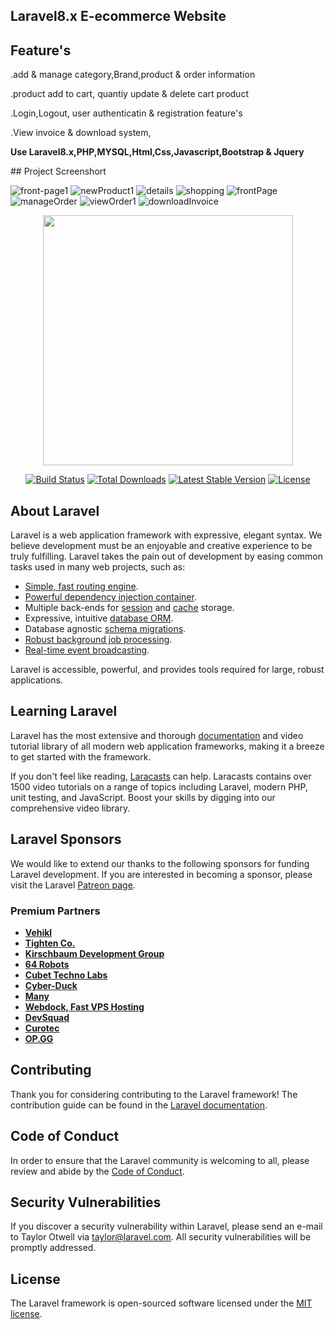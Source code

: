 ## Laravel8.x E-ecommerce Website
## Feature's
  <p>.add & manage category,Brand,product & order information</p>
  <p>.product add to cart, quantiy update & delete cart product</p>
  <p>.Login,Logout, user authenticatin & registration feature's</p>
  <p>.View invoice & download system,</p>
<p><b>Use Laravel8.x,PHP,MYSQL,Html,Css,Javascript,Bootstrap & Jquery</b></p>
## Project Screenshort

![front-page1](https://user-images.githubusercontent.com/33853494/124705023-d32abc80-df16-11eb-8e6a-62cf8f967ec2.png)
![newProduct1](https://user-images.githubusercontent.com/33853494/124704876-9c54a680-df16-11eb-9e14-0b7f35879d44.png)
![details](https://user-images.githubusercontent.com/33853494/124704912-ac6c8600-df16-11eb-86df-92ac1efeee58.png)
![shopping](https://user-images.githubusercontent.com/33853494/124705290-3f0d2500-df17-11eb-8636-51dcb3bb521d.png)
![frontPage](https://user-images.githubusercontent.com/33853494/124704481-f7d26480-df15-11eb-80e6-e53dc8f23b1f.png)
![manageOrder](https://user-images.githubusercontent.com/33853494/124703417-1899ba80-df14-11eb-89cb-54e1bda33716.png)
![viewOrder1](https://user-images.githubusercontent.com/33853494/124703531-4e3ea380-df14-11eb-8514-7ee285f2a1ef.png)
![downloadInvoice](https://user-images.githubusercontent.com/33853494/124703606-657d9100-df14-11eb-8133-19ed5026d3dd.png)

<p align="center"><a href="https://laravel.com" target="_blank"><img src="https://raw.githubusercontent.com/laravel/art/master/logo-lockup/5%20SVG/2%20CMYK/1%20Full%20Color/laravel-logolockup-cmyk-red.svg" width="400"></a></p>

<p align="center">
<a href="https://travis-ci.org/laravel/framework"><img src="https://travis-ci.org/laravel/framework.svg" alt="Build Status"></a>
<a href="https://packagist.org/packages/laravel/framework"><img src="https://img.shields.io/packagist/dt/laravel/framework" alt="Total Downloads"></a>
<a href="https://packagist.org/packages/laravel/framework"><img src="https://img.shields.io/packagist/v/laravel/framework" alt="Latest Stable Version"></a>
<a href="https://packagist.org/packages/laravel/framework"><img src="https://img.shields.io/packagist/l/laravel/framework" alt="License"></a>
</p>

## About Laravel
Laravel is a web application framework with expressive, elegant syntax. We believe development must be an enjoyable and creative experience to be truly fulfilling. Laravel takes the pain out of development by easing common tasks used in many web projects, such as:

- [Simple, fast routing engine](https://laravel.com/docs/routing).
- [Powerful dependency injection container](https://laravel.com/docs/container).
- Multiple back-ends for [session](https://laravel.com/docs/session) and [cache](https://laravel.com/docs/cache) storage.
- Expressive, intuitive [database ORM](https://laravel.com/docs/eloquent).
- Database agnostic [schema migrations](https://laravel.com/docs/migrations).
- [Robust background job processing](https://laravel.com/docs/queues).
- [Real-time event broadcasting](https://laravel.com/docs/broadcasting).

Laravel is accessible, powerful, and provides tools required for large, robust applications.

## Learning Laravel

Laravel has the most extensive and thorough [documentation](https://laravel.com/docs) and video tutorial library of all modern web application frameworks, making it a breeze to get started with the framework.

If you don't feel like reading, [Laracasts](https://laracasts.com) can help. Laracasts contains over 1500 video tutorials on a range of topics including Laravel, modern PHP, unit testing, and JavaScript. Boost your skills by digging into our comprehensive video library.

## Laravel Sponsors

We would like to extend our thanks to the following sponsors for funding Laravel development. If you are interested in becoming a sponsor, please visit the Laravel [Patreon page](https://patreon.com/taylorotwell).

### Premium Partners

- **[Vehikl](https://vehikl.com/)**
- **[Tighten Co.](https://tighten.co)**
- **[Kirschbaum Development Group](https://kirschbaumdevelopment.com)**
- **[64 Robots](https://64robots.com)**
- **[Cubet Techno Labs](https://cubettech.com)**
- **[Cyber-Duck](https://cyber-duck.co.uk)**
- **[Many](https://www.many.co.uk)**
- **[Webdock, Fast VPS Hosting](https://www.webdock.io/en)**
- **[DevSquad](https://devsquad.com)**
- **[Curotec](https://www.curotec.com/services/technologies/laravel/)**
- **[OP.GG](https://op.gg)**

## Contributing

Thank you for considering contributing to the Laravel framework! The contribution guide can be found in the [Laravel documentation](https://laravel.com/docs/contributions).

## Code of Conduct

In order to ensure that the Laravel community is welcoming to all, please review and abide by the [Code of Conduct](https://laravel.com/docs/contributions#code-of-conduct).

## Security Vulnerabilities

If you discover a security vulnerability within Laravel, please send an e-mail to Taylor Otwell via [taylor@laravel.com](mailto:taylor@laravel.com). All security vulnerabilities will be promptly addressed.

## License

The Laravel framework is open-sourced software licensed under the [MIT license](https://opensource.org/licenses/MIT).
